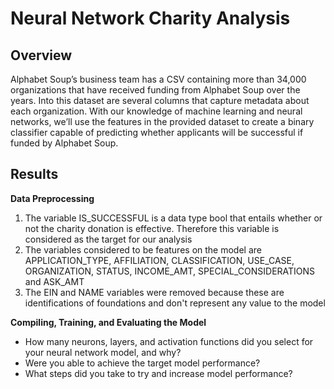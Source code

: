 # Neural Network Charity Analysis

## Overview
Alphabet Soup’s business team has a CSV containing more than 34,000 organizations that have received funding from Alphabet Soup over the years. Into this dataset are several columns that capture metadata about each organization. With our knowledge of machine learning and neural networks, we’ll use the features in the provided dataset to create a binary classifier capable of predicting whether applicants will be successful if funded by Alphabet Soup.

## Results
**Data Preprocessing**
1. The variable IS_SUCCESSFUL is a data type bool that entails whether or not the charity donation is effective. Therefore this variable is considered as the target for our analysis
2. The variables considered to be features on the model are APPLICATION_TYPE, AFFILIATION, CLASSIFICATION, USE_CASE, ORGANIZATION, STATUS, INCOME_AMT, SPECIAL_CONSIDERATIONS and ASK_AMT
3. The EIN and NAME variables were removed because these are identifications of foundations and don't represent any value to the model

**Compiling, Training, and Evaluating the Model**
  - How many neurons, layers, and activation functions did you select for your neural network model, and why?
  - Were you able to achieve the target model performance?
  - What steps did you take to try and increase model performance?
